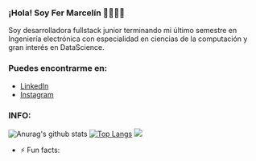 ### ¡Hola! Soy Fer Marcelín 👋👩🏻‍💻
Soy desarrolladora  fullstack junior terminando mi último semestre en Ingeniería electrónica con especialidad en ciencias de la computación y gran interés en DataScience.

### Puedes encontrarme en:
- [LinkedIn](https://www.linkedin.com/in/fernanda-marcelín)
- [Instagram](https://www.instagram.com/marcelinfer/)

### INFO:
![Anurag's github stats](https://github-readme-stats.vercel.app/api?username=FerMarcelin&show_icons=true&theme=radical)
[![Top Langs](https://github-readme-stats.vercel.app/api/top-langs/?username=FerMarcelin&layout=compact)](https://github.com/anuraghazra/github-readme-stats)
![](https://komarev.com/ghpvc/?username=FerMarcelin)

- ⚡ Fun facts:
<!--
**FerMarcelin/FerMarcelin** is a ✨ _special_ ✨ repository because its `README.md` (this file) appears on your GitHub profile.

Here are some ideas to get you started:

- 🔭 I’m currently working on ...
- 🌱 I’m currently learning ...
- 👯 I’m looking to collaborate on ...
- 🤔 I’m looking for help with ...
- 💬 Ask me about ...
- 📫 How to reach me: ...
- 😄 Pronouns: ...
- ⚡ Fun fact: ...
-->
